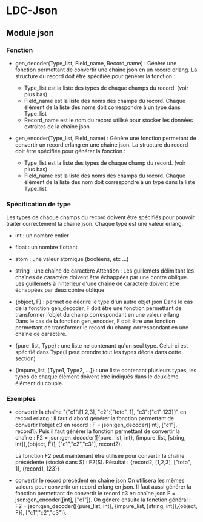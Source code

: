 # LDC-Json

## Module json


### Fonction
- gen_decoder(Type_list, Field_name, Record_name) :
    Génère une fonction permettant de convertir une chaîne json en un record erlang.
	La structure du record doit être spécifiée pour générer la fonction :
	
    - Type_list est la liste des types de chaque champs du record. (voir plus bas)
    - Field_name est la liste des noms des champs du record. Chaque élément de la liste des noms doit correspondre à un type dans Type_list
	- Record_name est le nom du record utilisé pour stocker les données extraites de la chaine json

- gen_encoder(Type_list, Field_name) :
    Génère une fonction permetant de convertir un record erlang en une chaine json.
	La structure du record doit être spécifiée pour générer la fonction :
	
    - Type_list est la liste des types de chaque champ du record. (voir plus bas)
    - Field_name est la liste des noms des champs du record. Chaque élément de la liste des nom doit correspondre à un type dans la liste Type_list

### Spécification de type
Les types de chaque champs du record doivent être spécifiés pour pouvoir traiter correctement la chaine json. Chaque type est une valeur erlang.

- int : un nombre entier
- float : un nombre flottant
- atom : une valeur atomique (booléens, etc ...)
- string : une chaîne de caractère
  Attention : Les guillemets délimitant les chaînes de caractère doivent être échappées par une contre oblique. Les guillemets à l'intérieur d'une chaîne de caractère doivent être échappées par deux contre oblique

- {object, F} : permet de décrire le type d'un autre objet json
  Dans le cas de la fonction gen_decoder, F doit être une fonction permettant de transformer l'objet du champ correspondant en une valeur erlang  
  Dans le cas de la fonction gen_encoder, F doit être une fonction permettant de transformer le record du champ correspondant en une chaîne de caractère.

- {pure_list, Type} : une liste ne contenant qu'un seul type. Celui-ci est spécifié dans Type(il peut prendre tout les types décris dans cette section)
- {impure_list, [Type1, Type2, ...]} : une liste contenant plusieurs types, les types  de chaque élément doivent être indiqués dans le deuxième élément du couple.

### Exemples

- convertir la chaîne "{"c1":[1,2,3], "c2":["toto", 1], "c3":{"c1":123}}" en record erlang :
  Il faut d'abord générer la fonction permettant de convertir l'objet c3 en record :
		F = json:gen_decoder([int], ["c1"], record1).
	Puis il faut générer la fonction permettant de convertir la chaîne :
		F2 = json:gen_decoder([{pure_list, int}, {impure_list, [string, int]},{object, F}],
		["c1","c2","c3"],
		record2).

	La fonction F2 peut maintenant être utilisée pour convertir la chaîne précédente (stocké dans S) :
		F2(S).
	Résultat : 
		{record2, [1,2,3], ["toto", 1], {record1, 123}}

- convertir le record précédent en chaîne json
  On utilisera les mêmes valeurs pour convertir un record erlang en json.
  Il faut aussi générer la fonction permettant de convertir le record c3 en chaîne json
		F = json:gen_encoder([int], ["c1"]).
	On génère ensuite la fonction général :
		F2 = json:gen_decoder([{pure_list, int}, {impure_list, [string, int]},{object, F}],
		["c1","c2","c3"]).
